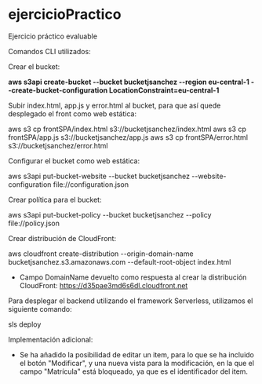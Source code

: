 # ejercicioPractico
Ejercicio práctico evaluable

Comandos CLI utilizados:

Crear el bucket:

__aws s3api create-bucket --bucket bucketjsanchez --region eu-central-1 --create-bucket-configuration LocationConstraint=eu-central-1__


Subir index.html, app.js y error.html al bucket, para que así quede desplegado el front como web estática:

aws s3 cp frontSPA/index.html s3://bucketjsanchez/index.html
aws s3 cp frontSPA/app.js s3://bucketjsanchez/app.js
aws s3 cp frontSPA/error.html s3://bucketjsanchez/error.html


Configurar el bucket como web estática:

aws s3api put-bucket-website --bucket bucketjsanchez --website-configuration file://configuration.json


Crear política para el bucket:

aws s3api put-bucket-policy --bucket bucketjsanchez --policy file://policy.json


Crear distribución de CloudFront:

aws cloudfront create-distribution --origin-domain-name bucketjsanchez.s3.amazonaws.com --default-root-object index.html

* Campo DomainName devuelto como respuesta al crear la distribución CloudFront: https://d35pae3md6s6dl.cloudfront.net


Para desplegar el backend utilizando el framework Serverless, utilizamos el siguiente comando:

sls deploy


Implementación adicional:

* Se ha añadido la posibilidad de editar un item, para lo que se ha incluido el botón "Modificar", y una nueva vista para la modificación, en la que el campo "Matrícula" está bloqueado, ya que es el identificador del item.
